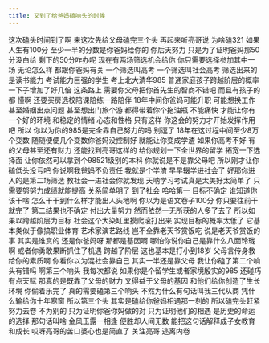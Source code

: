 ```yaml
---
title: 又到了给爸妈磕响头的时候
---
```

这次磕头时间到了啊
来这次先给父母磕完三个头
再起来听亮哥说
为啥磕321
如果人生有100分
至少一半的分数是你爸妈给你的
你后天努力
只是为了证明爸妈那50分没白给
剩下的50分咋办呢
现在有两场筛选机会给你
你只需要选择参加其中一场
无论怎么样
都跟你爸妈有关
一个筛选叫高考
一个筛选叫社会高考
筛选出来的是读书能力
考试能力巨强的学生
考上北大清华985
普通家庭孩子跨越阶层的概率
一下子增加了好几倍
这条路上
需要你父母把你首先生的智商不错吧
而且有孩子的都
懂啊
还要买房选校陪课陪练一路陪伴
18年中间你爸妈可能升职
可能想换工作
甚至婚姻出点问题
甚至想出门旅个游
都得带着你个拖油瓶
不能痛快
才能让你有一个好的环境
和稳定的情绪
心态和性格
只有这样
你这会的努力才开始发挥作用吧
所以
你以为你的985是完全靠自己努力的吗
别逗了
18年在这过程中间至少8万个变数
随随便便几个变数你爸妈没控制好
就能让你变成学渣
如果你高考不好
有的父母甚至还有财力
还能找到亮哥这样的
给你规划一下全世界的留学
拓宽一下选择面
让你依然可以拿到个98521级别的本科
你就说是不是靠父母吧
所以刚才让你磕低头没亏吧
你说啊我爸妈不负责任
我就是个学渣
早早辍学进社会了
好那你进入的是第二场筛选
教社会一进社会你就发现
天呐学习考试真是太美好太简单了
只需要努努力成绩就能提高
关系简单明了
到了社会
哈哈第一
目标不确定
谁知道你该干啥
怎么干干到什么样才能出人头地啊
你以为是语文卷子100分
你只要往前干就完了
第二结果也不确定
付出大量努力
然而依然一无所获的人多了去了
所以如果以跨越阶层为目标
社会这个大染缸里摸爬滚打出来
实现目标的概率太低了
它基本类似于像搞职业体育
艺术家演艺路线
岂不全靠老天爷赏饭吃
说是老天爷赏饭的事
其实是谁赏的
还是你爸妈呀
那都是基因啊
哪怕你说你自己是靠什么八面玲珑啊
或者你勇敢果断抓住了机遇
跨越了阶层
这也基本是打小到18岁
父母言传身教给你的素质啊
你看你以为混社会靠自己
其实一半还是靠父母
我让你磕了第二个响头有错吗
啊第三个响头
我每次都说
如果你是个留学生或者家境殷实的985
还碰巧有点天赋
那真的是既靠了父母的财力
又得益于父母的基因
和他们给你创造了生长环境
你偷着乐完了
真的需要磕第三个响头
不然为什么有句话叫我三代从商
凭什么输给你十年寒窗
所以第三个头
其实是磕给你爸妈相遇那一刻的
所以磕完头赶紧努力去卷
不为别的
只为证明你爸你妈做的对
只为证明他们的相遇
是历史的命运的选择
那句话叫啥
金风玉露一相逢
便胜却人间无数
能把这句话解释成子女教育和成长
哎呀亮哥的苦口婆心也是简直了
关注亮哥
逃离内卷
